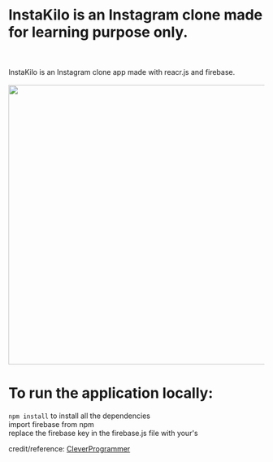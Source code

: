 # InstaKilo is an Instagram clone made for learning purpose only.
</br>
</br>
InstaKilo is an Instagram clone app made with reacr.js and firebase.
</br>
</br>
<img src="https://user-images.githubusercontent.com/35983749/119927210-1f581800-bfcd-11eb-83c7-76d8cd1001d6.png" width="850" height="550">  

#  To run the application locally:
`npm install` to install all the dependencies</br>
import firebase from npm </br>
replace the firebase key in the firebase.js file with your's


credit/reference: <a href="https://youtu.be/f7T48W0cwXM" >CleverProgrammer</a>

